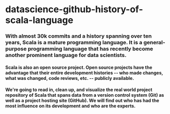 # datascience-github-history-of-scala-language

### With almost 30k commits and a history spanning over ten years, Scala is a mature programming language. It is a general-purpose programming language that has recently become another prominent language for data scientists.

#### Scala is also an open source project. Open source projects have the advantage that their entire development histories -- who made changes, what was changed, code reviews, etc. -- publicly available.

#### We're going to read in, clean up, and visualize the real world project repository of Scala that spans data from a version control system (Git) as well as a project hosting site (GitHub). We will find out who has had the most influence on its development and who are the experts.
